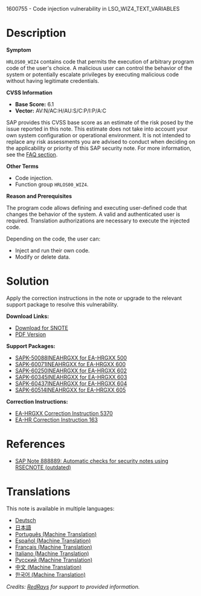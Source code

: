 1600755 - Code injection vulnerability in LSO_WIZ4_TEXT_VARIABLES

# Description

**Symptom**

`HRLOS00_WIZ4` contains code that permits the execution of arbitrary program code of the user's choice. A malicious user can control the behavior of the system or potentially escalate privileges by executing malicious code without having legitimate credentials.

**CVSS Information**

- **Base Score:** 6.1
- **Vector:** AV:N/AC:H/AU:S/C:P/I:P/A:C

SAP provides this CVSS base score as an estimate of the risk posed by the issue reported in this note. This estimate does not take into account your own system configuration or operational environment. It is not intended to replace any risk assessments you are advised to conduct when deciding on the applicability or priority of this SAP security note. For more information, see the [FAQ section](https://service.sap.com/securitynotes/).

**Other Terms**

- Code injection.
- Function group `HRLOS00_WIZ4`.

**Reason and Prerequisites**

The program code allows defining and executing user-defined code that changes the behavior of the system. A valid and authenticated user is required. Translation authorizations are necessary to execute the injected code.

Depending on the code, the user can:
- Inject and run their own code.
- Modify or delete data.

# Solution

Apply the correction instructions in the note or upgrade to the relevant support package to resolve this vulnerability.

**Download Links:**
- [Download for SNOTE](https://notesdownloads.sap.com/note/0040000009503482017)
- [PDF Version](https://userapps.support.sap.com/sap/support/sfm/notes/print/0001600755?language=en-US&token=D64FB936F7FC0DCF8D292C2E8CA7B032)

**Support Packages:**
- [SAPK-50088INEAHRGXX for EA-HRGXX 500](https://me.sap.com/supportpackage/SAPK-50088INEAHRGXX)
- [SAPK-60071INEAHRGXX for EA-HRGXX 600](https://me.sap.com/supportpackage/SAPK-60071INEAHRGXX)
- [SAPK-60250INEAHRGXX for EA-HRGXX 602](https://me.sap.com/supportpackage/SAPK-60250INEAHRGXX)
- [SAPK-60345INEAHRGXX for EA-HRGXX 603](https://me.sap.com/supportpackage/SAPK-60345INEAHRGXX)
- [SAPK-60437INEAHRGXX for EA-HRGXX 604](https://me.sap.com/supportpackage/SAPK-60437INEAHRGXX)
- [SAPK-60514INEAHRGXX for EA-HRGXX 605](https://me.sap.com/supportpackage/SAPK-60514INEAHRGXX)

**Correction Instructions:**
- [EA-HRGXX Correction Instruction 5370](https://me.sap.com/corrins/0001600755/5370)
- [EA-HR Correction Instruction 163](https://me.sap.com/corrins/0001600755/163)

# References

- [SAP Note 888889: Automatic checks for security notes using RSECNOTE (outdated)](https://me.sap.com/notes/888889)

# Translations

This note is available in multiple languages:
- [Deutsch](https://me.sap.com/notes/0001600755/D)
- [日本語](https://me.sap.com/notes/0001600755/J)
- [Português (Machine Translation)](https://me.sap.com/notes/0001600755/P)
- [Español (Machine Translation)](https://me.sap.com/notes/0001600755/S)
- [Français (Machine Translation)](https://me.sap.com/notes/0001600755/F)
- [Italiano (Machine Translation)](https://me.sap.com/notes/0001600755/I)
- [Русский (Machine Translation)](https://me.sap.com/notes/0001600755/R)
- [中文 (Machine Translation)](https://me.sap.com/notes/0001600755/1)
- [한국어 (Machine Translation)](https://me.sap.com/notes/0001600755/3)

_Credits: [RedRays](https://redrays.io) for support to provided information._